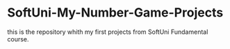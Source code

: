 # SoftUni-My-Number-Game-Projects
this is the repository whith my first projects from SoftUni Fundamental course.
